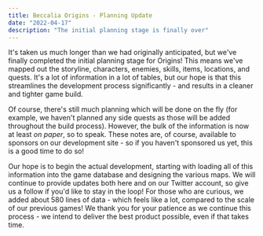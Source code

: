 ```yaml
---
title: Beccalia Origins - Planning Update
date: "2022-04-17"
description: "The initial planning stage is finally over"
---
```


It's taken us much longer than we had originally anticipated, but we've finally completed the initial planning stage for Origins! This means we've mapped out the storyline, characters, enemies, skills, items, locations, and quests. It's a lot of information in a lot of tables, but our hope is that this streamlines the development process significantly - and results in a cleaner and tighter game build.

Of course, there's still much planning which will be done on the fly (for example, we haven't planned any side quests as those will be added throughout the build process). However, the bulk of the information is now at least *on paper*, so to speak. These notes are, of course, available to sponsors on our development site - so if you haven't sponsored us yet, this is a good time to do so!

Our hope is to begin the actual development, starting with loading all of this information into the game database and designing the various maps. We will continue to provide updates both here and on our Twitter account, so give us a follow if you'd like to stay in the loop! For those who are curious, we added about 580 lines of data - which feels like a lot, compared to the scale of our previous games! We thank you for your patience as we continue this process - we intend to deliver the best product possible, even if that takes time.
